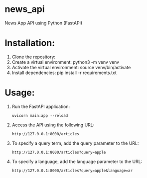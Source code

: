 # news_api
News App API using Python (FastAPI)

# Installation:

1. Clone the repository:
2. Create a virtual environment:
   python3 -m venv venv
3. Activate the virtual environment:
  source venv/bin/activate
4. Install dependencies:
   pip install -r requirements.txt


# Usage:

1. Run the FastAPI application:

   
     ```uvicorn main:app --reload```
3. Access the API using the following URL:

   
     ```http://127.0.0.1:8000/articles```
5. To specify a query term, add the query parameter to the URL:

   
     ```http://127.0.0.1:8000/articles?query=apple```
7. To specify a language, add the language parameter to the URL:

   
     ```http://127.0.0.1:8000/articles?query=apple&language=ar```
